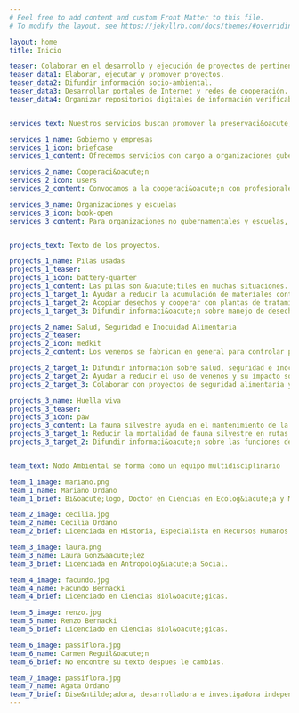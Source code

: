 ```yaml
---
# Feel free to add content and custom Front Matter to this file.
# To modify the layout, see https://jekyllrb.com/docs/themes/#overriding-theme-defaults

layout: home
title: Inicio

teaser: Colaborar en el desarrollo y ejecución de proyectos de pertinencia ambiental y social, para el desarrollo sostenible, la seguridad e inocuidad alimentaria, la preservación del ambiente y el bienestar social.
teaser_data1: Elaborar, ejecutar y promover proyectos.
teaser_data2: Difundir información socio-ambiental.
teaser_data3: Desarrollar portales de Internet y redes de cooperación.
teaser_data4: Organizar repositorios digitales de información verificable.


services_text: Nuestros servicios buscan promover la preservaci&oacute;n del ambiente, el desarrollo sostenible y el bienestar social.

services_1_name: Gobierno y empresas
services_1_icon: briefcase
services_1_content: Ofrecemos servicios con cargo a organizaciones gubernamentales y empresas; manejo y verificaci&oacute;n de informaci&oacute;n. Los fondos obtenidos se destinan a proyectos de Nodo Ambiental.

services_2_name: Cooperaci&oacute;n
services_2_icon: users
services_2_content: Convocamos a la cooperaci&oacute;n con profesionales de todas las &aacute;reas. Promovemos programas de voluntariado para desarrollar proyectos y aprender mutuamente.

services_3_name: Organizaciones y escuelas
services_3_icon: book-open
services_3_content: Para organizaciones no gubernamentales y escuelas, ofrecemos ayuda gratuita, informaci&oacute;n, difusi&oacute;n, desarrollo de proyectos y portal de Internet.


projects_text: Texto de los proyectos.

projects_1_name: Pilas usadas
projects_1_teaser: 
projects_1_icon: battery-quarter
projects_1_content: Las pilas son &uacute;tiles en muchas situaciones. Sin embargo, su fabricaci&oacute;n implica el uso de materiales contaminantes. De manera invisible, estos materiales contaminantes terminan en la tierra y el agua, cuando no son tratados adecuadamente. Impactan negativamente en la salud ambiental y humana. El manejo de desechos y la b&uacute;squeda de alternativas son vitales para reducir la contaminaci&oacute;n ambiental y mejorar el bienestar social.
projects_1_target_1: Ayudar a reducir la acumulación de materiales contaminantes y su impacto sobre la salud humana y ambiental.
projects_1_target_2: Acopiar desechos y cooperar con plantas de tratamiento.
projects_1_target_3: Difundir informaci&oacute;n sobre manejo de desechos y desarrollo de fuentes de energ&iacute;a alternativas.

projects_2_name: Salud, Seguridad e Inocuidad Alimentaria
projects_2_teaser: 
projects_2_icon: medkit
projects_2_content: Los venenos se fabrican en general para controlar plagas u organismos que reducen la producci&oacute;n agr&iacute;cola. Sin embargo, la mayor&iacute;a de estos venenos tienen impactos negativos, persistentes y muy dif&iacute;ciles de erradicar. Excepto en condiciones de exclusi&oacute;n (islas o zonas rodeadas de barreras geogr&aacute;ficas), es casi imposible la erradicaci&oacute;n de plagas. Esta situaci&oacute;n ha llevado al uso masivo de venenos, con dos consecuencias indeseables; generan resistencia en las plagas, e incorporan sustancias venenosas en nuestro cuerpo y en el ambiente a trav&eacute;s de alimentos y desechos.

projects_2_target_1: Difundir información sobre salud, seguridad e inocuidad alimentaria.
projects_2_target_2: Ayudar a reducir el uso de venenos y su impacto sobre la salud humana y ambiental.
projects_2_target_3: Colaborar con proyectos de seguridad alimentaria y emprendimientos de producción orgánica y agroecológica de alimentos.

projects_3_name: Huella viva
projects_3_teaser: 
projects_3_icon: paw
projects_3_content: La fauna silvestre ayuda en el mantenimiento de la salud del ambiente, mediante la regulaci&oacute;n de plagas, la dispersi&oacute;n de semillas de especies de plantas &uacute;tiles, los ciclos de nutrientes que mantienen la salud del suelo, entre otras funciones que ayudan a mantener recursos naturales que utilizamos. Sin embargo, actualmente la mortalidad de fauna silvestre por tr&aacute;fico vehicular es un problema para la conservaci&oacute;n de la fauna y en consecuencia, de los recursos &uacute;tiles.
projects_3_target_1: Reducir la mortalidad de fauna silvestre en rutas y caminos.
projects_3_target_2: Difundir informaci&oacute;n sobre las funciones de la fauna silvestre que mantienen recursos &uacute;tiles para el hombre.


team_text: Nodo Ambiental se forma como un equipo multidisciplinario

team_1_image: mariano.png
team_1_name: Mariano Ordano
team_1_brief: Bi&oacute;logo, Doctor en Ciencias en Ecolog&iacute;a y Manejo de Recursos Naturales.

team_2_image: cecilia.jpg
team_2_name: Cecilia Ordano
team_2_brief: Licenciada en Historia, Especialista en Recursos Humanos.

team_3_image: laura.png
team_3_name: Laura Gonz&aacute;lez
team_3_brief: Licenciada en Antropolog&iacute;a Social.

team_4_image: facundo.jpg
team_4_name: Facundo Bernacki
team_4_brief: Licenciado en Ciencias Biol&oacute;gicas.

team_5_image: renzo.jpg
team_5_name: Renzo Bernacki
team_5_brief: Licenciado en Ciencias Biol&oacute;gicas.

team_6_image: passiflora.jpg
team_6_name: Carmen Reguil&oacute;n
team_6_brief: No encontre su texto despues le cambias.

team_7_image: passiflora.jpg
team_7_name: Agata Ordano
team_7_brief: Dise&ntilde;adora, desarrolladora e investigadora independiente.
---
```

